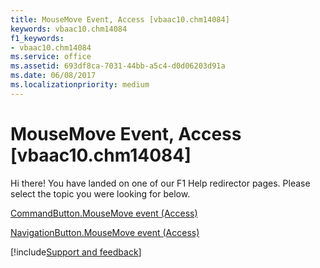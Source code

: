 ```yaml
---
title: MouseMove Event, Access [vbaac10.chm14084]
keywords: vbaac10.chm14084
f1_keywords:
- vbaac10.chm14084
ms.service: office
ms.assetid: 693df8ca-7031-44bb-a5c4-d0d06203d91a
ms.date: 06/08/2017
ms.localizationpriority: medium
---
```



# MouseMove Event, Access [vbaac10.chm14084]

Hi there! You have landed on one of our F1 Help redirector pages. Please select the topic you were looking for below.

[CommandButton.MouseMove event (Access)](https://msdn.microsoft.com/library/f20d4807-42a8-5c90-e18a-1208a138241c%28Office.15%29.aspx)

[NavigationButton.MouseMove event (Access)](https://msdn.microsoft.com/library/75d16851-f5e6-a82d-a92b-13263618b9f7%28Office.15%29.aspx)

[!include[Support and feedback](~/includes/feedback-boilerplate.md)]